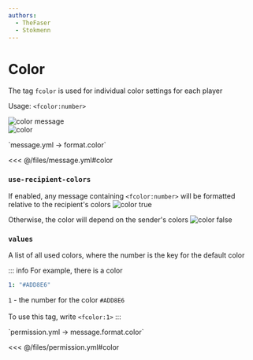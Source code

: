 ```yaml
---
authors:
  - TheFaser
  - Stokmenn
---
```


# Color

The tag `fcolor` is used for individual color settings for each player

Usage: `<fcolor:number>`

![color message](/colormessage.png)  
![color](/color.gif)

[//]: # (message.yml)
<!--@include: @/parts/words.md#setting-->
<!--@include: @/parts/words.md#path--> `message.yml → format.color`

<!--@include: @/parts/words.md#default-->
<<< @/files/message.yml#color

<!--@include: @/parts/enable.md-->

### `use-recipient-colors`

If enabled, any message containing `<fcolor:number>` will be formatted relative to the recipient's colors
![color true](/colortrue.gif)

Otherwise, the color will depend on the sender's colors
![color false](/colorfalse.gif)

### `values`

A list of all used colors, where the number is the key for the default color

::: info For example, there is a color
```yaml
1: "#ADD8E6"
```
`1` - the number for the color `#ADD8E6` <br><br>
To use this tag, write `<fcolor:1>`
:::

[//]: # (permission.yml)
<!--@include: @/parts/words.md#permission-->
<!--@include: @/parts/words.md#path--> `permission.yml → message.format.color`

<!--@include: @/parts/words.md#default-->
<<< @/files/permission.yml#color

<!--@include: @/parts/permission/permissionTier3.md-->
